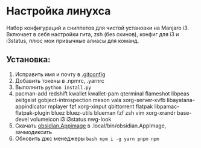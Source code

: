# Настройка линухса

Набор конфигураций и сниппетов для чистой установки на Manjaro i3.
Включает в себя настройки гита, zsh (без скинов), конфиг для i3 и i3status,
плюс мои привычные алиасы для команд.

## Установка:
1. Исправить имя и почту в [.gitconfig](./.gitconfig)
2. Добавить токены в .npmrc, .yarnrc
3. Выполнить ```python install.py```
4. pacman-add redshift kwallet kwallet-pam qterminal flameshot libpeas zeitgeist gobject-introspection meson vala xorg-server-xvfb libayatana-appindicator mplayer fzf xorg-xinput qbittorrent flatpak libpamac-flatpak-plugin bluez bluez-utils blueman fzf zsh vim xorg-xrandr base-devel volumeicon i3 i3status nwg-look
5. Скачать [obsidian.Appimage](https://obsidian.md/download) в .local/bin/obsidian.AppImage, зачмодиксить
6. Обновить джс менеджеры ```bash npm i -g yarn pnpm npm ```

